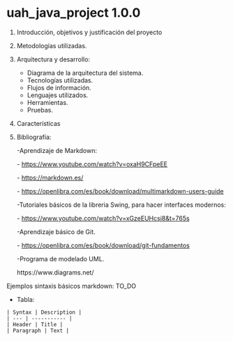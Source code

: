 # uah_java_project 1.0.0

1. Introducción, objetivos y justificación del proyecto
2. Metodologías utilizadas.
3. Arquitectura y desarrollo:
   - Diagrama de la arquitectura del sistema.
   - Tecnologías utilizadas.
   - Flujos de información.
   - Lenguajes utilizados.
   - Herramientas.
   - Pruebas.
4. Características
5. Bibliografía:

   -Aprendizaje de Markdown:
         <p>- https://www.youtube.com/watch?v=oxaH9CFpeEE </p>
         <p>- https://markdown.es/ </p>
         <p>- https://openlibra.com/es/book/download/multimarkdown-users-guide</p>

   -Tutoriales básicos de la libreria Swing, para hacer interfaces modernos:
         <p>- https://www.youtube.com/watch?v=xGzeEUHcsj8&t=765s</p>

   -Aprendizaje básico de Git.
         <p>- https://openlibra.com/es/book/download/git-fundamentos</p>
   -Programa de modelado UML.
      <p> https://www.diagrams.net/ </p>



Ejemplos sintaxis básicos markdown:
TO_DO

* Tabla:

```
| Syntax | Description |
| --- | ----------- |
| Header | Title |
| Paragraph | Text |
```
